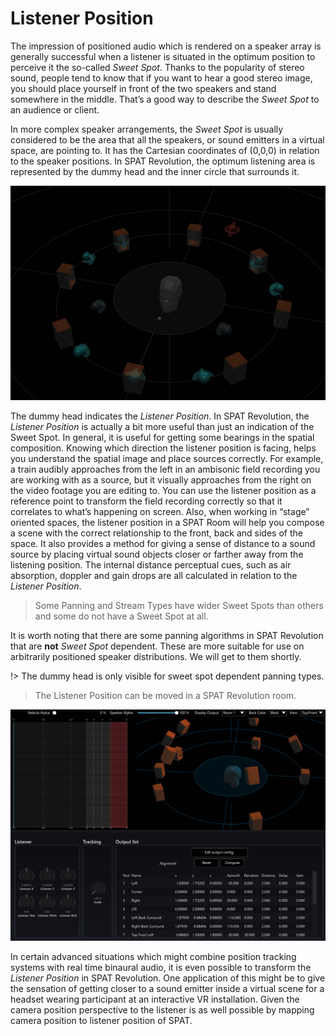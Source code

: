 # Listener Position

The impression of positioned audio which is rendered on a speaker array is generally successful when a listener is situated in the optimum position to perceive it the so-called _Sweet Spot_. Thanks to the popularity of stereo sound, people tend to know that if you want to hear a good stereo image, you should place yourself in front of the two speakers and stand somewhere in the middle. That’s a good way to describe the _Sweet Spot_ to an audience or client.

In more complex speaker arrangements, the _Sweet Spot_ is usually considered to be the area that all the speakers, or sound emitters in a virtual space, are pointing to. It has the Cartesian coordinates of (0,0,0) in relation to the speaker positions. In SPAT Revolution, the optimum listening area is represented by the dummy head and the inner circle that surrounds it.

![](include/SpatRevolution_UserGuide_-058.jpg)


The dummy head indicates the _Listener Position_. In SPAT Revolution, the _Listener Position_ is actually a bit more useful than just an indication of the Sweet Spot. In general, it is useful for getting some bearings in the spatial composition. Knowing which direction the listener position is facing, helps you understand the spatial image and place sources correctly. For example, a train audibly approaches from the left in an ambisonic field recording you are working with as a source, but it visually approaches from the right on the video footage you are editing to. You can use the listener position as a reference point to transform the field recording correctly so that it correlates to what’s happening on screen. Also, when working in “stage” oriented spaces, the listener position in a SPAT Room will help you compose a scene with the correct relationship to the front, back and sides of the space. It also provides a method for giving a sense of distance to a sound source by placing virtual sound objects closer or farther away from the listening position. The internal distance perceptual cues, such as air absorption, doppler and gain drops are all calculated in relation to the _Listener Position_.


> Some Panning and Stream Types have wider Sweet Spots than others and some do not have a Sweet Spot at all.

It is worth noting that there are some panning algorithms in SPAT Revolution that are **not** _Sweet Spot_ dependent. These are more suitable for use on arbitrarily positioned speaker distributions. We will get to them shortly.

!> The dummy head is only visible for sweet spot dependent panning types.

> The Listener Position can be moved in a SPAT Revolution room.

![](include/SpatRevolution_UserGuide_-060.jpg)

<!-- TODO: update the image -->

In certain advanced situations which might combine position tracking systems with real time binaural audio, it is even possible to transform the _Listener Position_ in SPAT Revolution. One application of this might be to give the sensation of getting closer to a sound emitter inside a virtual scene for a headset wearing participant at an interactive VR installation. Given the camera position perspective to the listener is as well possible by mapping camera position to listener position of SPAT.
